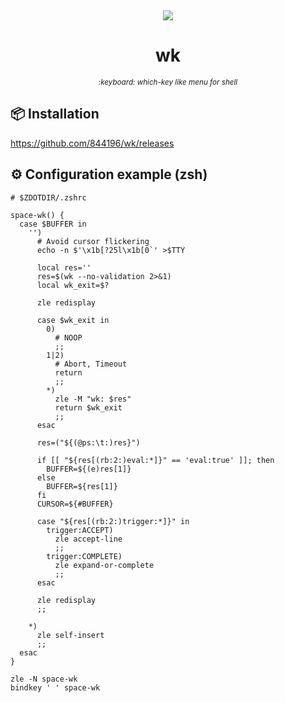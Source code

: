 <div align="center">
<p>&nbsp;</p>
<img src="https://github.com/user-attachments/assets/07e6f86c-9f5c-4716-a07a-140dcb38efca" />
<h1>wk</h1>
<small><i>:keyboard: which-key like menu for shell</i></small>
</div>

## :package: Installation

<https://github.com/844196/wk/releases>

## :gear: Configuration example (zsh)

```shell
# $ZDOTDIR/.zshrc

space-wk() {
  case $BUFFER in
    '')
      # Avoid cursor flickering
      echo -n $'\x1b[?25l\x1b[0`' >$TTY

      local res=''
      res=$(wk --no-validation 2>&1)
      local wk_exit=$?

      zle redisplay

      case $wk_exit in
        0)
          # NOOP
          ;;
        1|2)
          # Abort, Timeout
          return
          ;;
        *)
          zle -M "wk: $res"
          return $wk_exit
          ;;
      esac

      res=("${(@ps:\t:)res}")

      if [[ "${res[(rb:2:)eval:*]}" == 'eval:true' ]]; then
        BUFFER=${(e)res[1]}
      else
        BUFFER=${res[1]}
      fi
      CURSOR=${#BUFFER}

      case "${res[(rb:2:)trigger:*]}" in
        trigger:ACCEPT)
          zle accept-line
          ;;
        trigger:COMPLETE)
          zle expand-or-complete
          ;;
      esac

      zle redisplay
      ;;

    *)
      zle self-insert
      ;;
  esac
}

zle -N space-wk
bindkey ' ' space-wk
```
